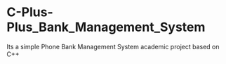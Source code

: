 # C-Plus-Plus_Bank_Management_System

Its a simple Phone Bank Management System academic project based on C++
